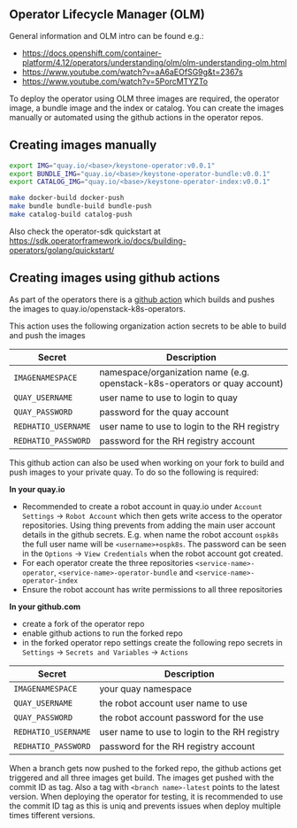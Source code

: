 ## Operator Lifecycle Manager (OLM)
General information and OLM intro can be found e.g.:

* https://docs.openshift.com/container-platform/4.12/operators/understanding/olm/olm-understanding-olm.html
* https://www.youtube.com/watch?v=aA6aEOfSG9g&t=2367s
* https://www.youtube.com/watch?v=5PorcMTYZTo

To deploy the operator using OLM three images are required, the operator image, a bundle image and the index or catalog. You can create the images manually or automated using the github actions in the operator repos.

## Creating images manually

```bash
export IMG="quay.io/<base>/keystone-operator:v0.0.1"
export BUNDLE_IMG="quay.io/<base>/keystone-operator-bundle:v0.0.1"
export CATALOG_IMG="quay.io/<base>/keystone-operator-index:v0.0.1"

make docker-build docker-push
make bundle bundle-build bundle-push
make catalog-build catalog-push
```

Also check the operator-sdk quickstart at https://sdk.operatorframework.io/docs/building-operators/golang/quickstart/

## Creating images using github actions

As part of the operators there is a [github action](https://github.com/openstack-k8s-operators/keystone-operator/blob/main/.github/workflows/build-keystone-operator.yaml) which builds and pushes the images to quay.io/openstack-k8s-operators.

This action uses the following organization action secrets to be able to build and push the images

| Secret | Description |
| --- | --- |
| `IMAGENAMESPACE` | namespace/organization name (e.g. openstack-k8s-operators or quay account) |
| `QUAY_USERNAME` | user name to use to login to quay |
| `QUAY_PASSWORD` | password for the quay account |
| `REDHATIO_USERNAME` | user name to use to login to the RH registry |
| `REDHATIO_PASSWORD` | password for the RH registry account |

This github action can also be used when working on your fork to build and push images to your private quay. To do so the following is required:

**In your quay.io**

* Recommended to create a robot account in quay.io under `Account Settings` -> `Robot Account` which then gets write access to the operator repositories. Using thing prevents from adding the main user account details in the github secrets. E.g. when name the robot account `ospk8s` the full user name will be `<username>+ospk8s`. The password can be seen in the `Options` -> `View Credentials` when the robot account got created.
* For each operator create the three repositories `<service-name>-operator`, `<service-name>-operator-bundle` and `<service-name>-operator-index`
* Ensure the robot account has write permissions to all three repositories

**In your github.com**

* create a fork of the operator repo
* enable github actions to run the forked repo
* in the forked operator repo settings create the following repo secrets in `Settings` -> `Secrets and Variables` -> `Actions`

| Secret | Description |
| --- | --- |
| `IMAGENAMESPACE` | your quay namespace |
| `QUAY_USERNAME` | the robot account user name to use |
| `QUAY_PASSWORD` | the robot account password for the use |
| `REDHATIO_USERNAME` | user name to use to login to the RH registry |
| `REDHATIO_PASSWORD` | password for the RH registry account |

When a branch gets now pushed to the forked repo, the github actions get triggered and all three images get build. The images get pushed with the commit ID as tag. Also a tag with `<branch name>-latest` points to the latest version. When deploying the operator for testing, it is recommended to use the commit ID tag as this is uniq and prevents issues when deploy multiple times tifferent versions.
